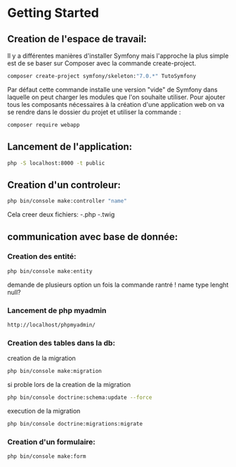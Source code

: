 # Getting Started

## Creation de l'espace de travail:

Il y a différentes manières d'installer Symfony mais l'approche la plus simple est de se baser sur Composer avec la commande create-project.

```bash
composer create-project symfony/skeleton:"7.0.*" TutoSymfony
```

Par défaut cette commande installe une version "vide" de Symfony dans laquelle on peut charger les modules que l'on souhaite utiliser. Pour ajouter tous les composants nécessaires à la création d'une application web on va se rendre dans le dossier du projet et utiliser la commande :

```bash
composer require webapp
```

## Lancement de l'application:

```bash
php -S localhost:8000 -t public
```

## Creation d'un controleur:

```bash
php bin/console make:controller "name"
```

Cela creer deux fichiers:
-.php
-.twig

## communication avec base de donnée:

### Creation des entité:

```bash
php bin/console make:entity
```

demande de plusieurs option un fois la commande rantré !
name
type
lenght
null?

### Lancement de php myadmin

```bash
http://localhost/phpmyadmin/
```

### Creation des tables dans la db:

creation de la migration

```bash
php bin/console make:migration
```

si proble lors de la creation de la migration

```bash
php bin/console doctrine:schema:update --force

```

execution de la migration

```bash
php bin/console doctrine:migrations:migrate
```

### Creation d'un formulaire:

```bash
php bin/console make:form
```
